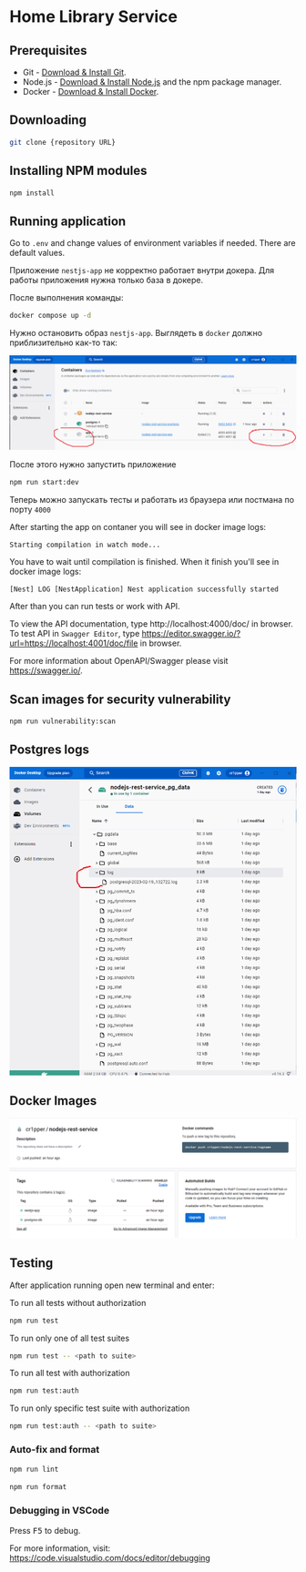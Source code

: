 # Home Library Service

## Prerequisites

- Git - [Download & Install Git](https://git-scm.com/downloads).
- Node.js - [Download & Install Node.js](https://nodejs.org/en/download/) and the npm package manager.
- Docker - [Download & Install Docker](https://www.docker.com/products/docker-desktop/).

## Downloading

```bash
git clone {repository URL}
```

## Installing NPM modules

```bash
npm install
```

## Running application

Go to `.env` and change values of environment variables if needed. There are default values.

Приложение `nestjs-app` не корректно работает внутри докера. Для работы приложения нужна только база в докере.

После выполнения команды:
```bash
docker compose up -d
```
Нужно остановить образ `nestjs-app`. Выглядеть в `docker` должно приблизительно как-то так:

![logs](./docker.png)

После этого нужно запустить приложение 
```bash 
npm run start:dev
```
Теперь можно запускать тесты и работать из браузера или постмана по порту `4000`

After starting the app on contaner you will see in docker image logs:
```
Starting compilation in watch mode...
``` 
You have to wait until compilation is finished. When it finish you'll see in docker image logs:
```
[Nest] LOG [NestApplication] Nest application successfully started
```
After than you can run tests or work with API. 

To view the API documentation, type http://localhost:4000/doc/ in browser. To test API in `Swagger Editor`, type https://editor.swagger.io/?url=https://localhost:4001/doc/file in browser.

For more information about OpenAPI/Swagger please visit https://swagger.io/.

## Scan images for security vulnerability

```bash
npm run vulnerability:scan
```

## Postgres logs

![logs](./volume_screen.png)

## Docker Images 

![Docker Hub](./DockerHub.png)

## Testing

After application running open new terminal and enter:

To run all tests without authorization

```bash
npm run test
```

To run only one of all test suites

```bash
npm run test -- <path to suite>
```

To run all test with authorization

```bash
npm run test:auth
```

To run only specific test suite with authorization

```bash
npm run test:auth -- <path to suite>
```

### Auto-fix and format

```bash
npm run lint
```

```bash
npm run format
```

### Debugging in VSCode

Press <kbd>F5</kbd> to debug.

For more information, visit: https://code.visualstudio.com/docs/editor/debugging
